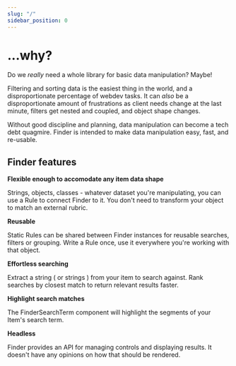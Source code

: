 ```yaml
---
slug: "/"
sidebar_position: 0
---
```


# ...why?

Do we _really_ need a whole library for basic data manipulation? Maybe!

Filtering and sorting data is the easiest thing in the world, and a disproportionate percentage of webdev tasks. It can _also_ be a disproportionate amount of frustrations as client needs change at the last minute, filters get nested and coupled, and object shape changes.

Without good discipline and planning, data manipulation can become a tech debt quagmire. Finder is intended to make data manipulation easy, fast, and re-usable.

## Finder features

**Flexible enough to accomodate any item data shape**

Strings, objects, classes - whatever dataset you're manipulating, you can use a Rule to connect Finder to it. You don't need to transform your object to match an external rubric.

**Reusable**

Static Rules can be shared between Finder instances for reusable searches, filters or grouping. Write a Rule once, use it everywhere you're working with that object.

**Effortless searching**

Extract a string ( or strings ) from your item to search against. Rank searches by closest match to return relevant results faster.

**Highlight search matches**

The FinderSearchTerm component will highlight the segments of your Item's search term.

**Headless**

Finder provides an API for managing controls and displaying results. It doesn't have any opinions on how that should be rendered.
